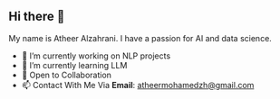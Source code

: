 ## Hi there 👋


My name is Atheer Alzahrani. I have a passion for AI and data science. 

- 🔭 I’m currently working on NLP projects
- 🌱 I’m currently learning LLM
- 🤝 Open to Collaboration
- 📫 Contact With Me Via **Email**: [atheermohamedzh@gmail.com](mailto:atheermohamedzh@gmail.com)

